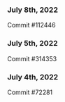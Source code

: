 ### July 8th, 2022

Commit #112446

### July 5th, 2022

Commit #314353


### July 4th, 2022

Commit #72281
